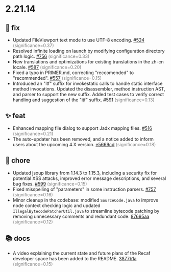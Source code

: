 # 2.21.14
## 🐛 fix
- Updated FileViewport text mode to use UTF-8 encoding. [#524](https://github.com/Col-E/Recaf/pull/524) <span style='color:grey;'>(significance=0.37)</span>
- Resolved infinite loading on launch by modifying configuration directory path logic. [#756](https://github.com/Col-E/Recaf/pull/756) <span style='color:grey;'>(significance=0.33)</span>
- New translations and optimizations for existing translations in the zh-cn locale. [#587](https://github.com/Col-E/Recaf/pull/587) <span style='color:grey;'>(significance=0.20)</span>
- Fixed a typo in PRIMER.md, correcting "reccomended" to "recommended". [#557](https://github.com/Col-E/Recaf/pull/557) <span style='color:grey;'>(significance=0.15)</span>
- Introduced an "itf" suffix for invokestatic calls to handle static interface method invocations. Updated the disassembler, method instruction AST, and parser to support the new suffix. Added test cases to verify correct handling and suggestion of the "itf" suffix. [#591](https://github.com/Col-E/Recaf/pull/591) <span style='color:grey;'>(significance=0.13)</span>

## ✨ feat
- Enhanced mapping file dialog to support Jadx mapping files. [#516](https://github.com/Col-E/Recaf/pull/516) <span style='color:grey;'>(significance=0.21)</span>
- The auto-updater has been removed, and a notice added to inform users about the upcoming 4.X version. [e5669cd](https://github.com/Col-E/Recaf/commit/e5669cd90c7ea6e1a3851ff9065ee687cf7bdeb9) <span style='color:grey;'>(significance=0.18)</span>

## 🔧 chore
- Updated jsoup library from 1.14.3 to 1.15.3, including a security fix for potential XSS attacks, improved error message descriptions, and several bug fixes. [#599](https://github.com/Col-E/Recaf/pull/599) <span style='color:grey;'>(significance=0.15)</span>
- Fixed misspelling of "parameters" in some instruction parsers. [#757](https://github.com/Col-E/Recaf/pull/757) <span style='color:grey;'>(significance=0.16)</span>
- Minor cleanup in the codebase: modified `SourceCode.java` to improve node context checking logic and updated `IllegalBytecodePatcherUtil.java` to streamline bytecode patching by removing unnecessary comments and redundant code. [87695aa](https://github.com/Col-E/Recaf/commit/87695aac09a8407f99bbb37426b77b6c63f62bcc) <span style='color:grey;'>(significance=0.12)</span>

## 📚 docs
- A video explaining the current state and future plans of the Recaf developer space has been added to the README. [3877b1a](https://github.com/Col-E/Recaf/commit/3877b1a840b0fd8bfc4c3b655f5f9e080e621f65) <span style='color:grey;'>(significance=0.15)</span>